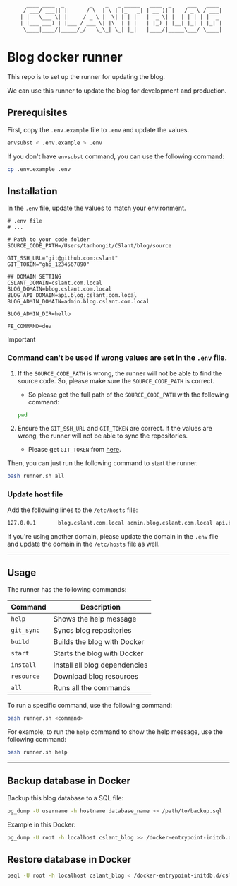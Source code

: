 ```text
      ____ ____  _        _    _   _ _____   ____  _     ___   ____
     / ___/ ___|| |      / \  | \ | |_   _| | __ )| |   / _ \ / ___|
    | |   \___ \| |     / _ \ |  \| | | |   |  _ \| |  | | | | |  _
    | |___ ___) | |___ / ___ \| |\  | | |   | |_) | |__| |_| | |_| |
     \____|____/|_____/_/   \_\_| \_| |_|   |____/|_____\___/ \____|
 ```

# Blog docker runner

This repo is to set up the runner for updating the blog.

We can use this runner to update the blog for development and production.

## Prerequisites

First, copy the `.env.example` file to `.env` and update the values.

```bash
envsubst < .env.example > .env
```

If you don't have `envsubst` command, you can use the following command:

```bash
cp .env.example .env
```

## Installation

In the `.env` file, update the values to match your environment.

```dotenv
# .env file
# ...

# Path to your code folder
SOURCE_CODE_PATH=/Users/tanhongit/CSlant/blog/source

GIT_SSH_URL="git@github.com:cslant"
GIT_TOKEN="ghp_1234567890"

## DOMAIN SETTING
CSLANT_DOMAIN=cslant.com.local
BLOG_DOMAIN=blog.cslant.com.local
BLOG_API_DOMAIN=api.blog.cslant.com.local
BLOG_ADMIN_DOMAIN=admin.blog.cslant.com.local

BLOG_ADMIN_DIR=hello

FE_COMMAND=dev
```

> [!IMPORTANT]
> ### Command can't be used if wrong values are set in the `.env` file.
> 
> 1. If the `SOURCE_CODE_PATH` is wrong, the runner will not be able to find the source code. So, please make sure the `SOURCE_CODE_PATH` is correct.
>
>       - So please get the full path of the `SOURCE_CODE_PATH` with the following command:
> 
>       ```bash
>       pwd
>       ```
> 
> 2. Ensure the `GIT_SSH_URL` and `GIT_TOKEN` are correct. If the values are wrong, the runner will not be able to sync the repositories.
> 
>       - Please get `GIT_TOKEN` from [here](https://docs.github.com/en/authentication/keeping-your-account-and-data-secure/managing-your-personal-access-tokens#creating-a-personal-access-token-classic).

Then, you can just run the following command to start the runner.

```bash
bash runner.sh all
```

### Update host file

Add the following lines to the `/etc/hosts` file:

```bash
127.0.0.1       blog.cslant.com.local admin.blog.cslant.com.local api.blog.cslant.com.local
```

If you're using another domain, please update the domain in the `.env` file and update the domain in the `/etc/hosts` file as well.

---

## Usage

The runner has the following commands:

| Command    | Description                   |
|------------|-------------------------------|
| `help`     | Shows the help message        |
| `git_sync` | Syncs blog repositories       |
| `build`    | Builds the blog with Docker   |
| `start`    | Starts the blog with Docker   |
| `install`  | Install all blog dependencies |
| `resource` | Download blog resources       |
| `all`      | Runs all the commands         |

To run a specific command, use the following command:

```bash
bash runner.sh <command>
```

For example, to run the `help` command to show the help message, use the following command:

```bash
bash runner.sh help
```

---

## Backup database in Docker

Backup this blog database to a SQL file:

```bash
pg_dump -U username -h hostname database_name >> /path/to/backup.sql
```

Example in this Docker:

```bash
pg_dump -U root -h localhost cslant_blog >> /docker-entrypoint-initdb.d/cslant_blog.sql
```

## Restore database in Docker

```bash
psql -U root -h localhost cslant_blog < /docker-entrypoint-initdb.d/cslant_blog.sql
```
